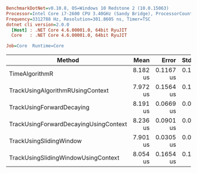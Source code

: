 ``` ini

BenchmarkDotNet=v0.10.8, OS=Windows 10 Redstone 2 (10.0.15063)
Processor=Intel Core i7-2600 CPU 3.40GHz (Sandy Bridge), ProcessorCount=8
Frequency=3312788 Hz, Resolution=301.8605 ns, Timer=TSC
dotnet cli version=2.0.0
  [Host] : .NET Core 4.6.00001.0, 64bit RyuJIT
  Core   : .NET Core 4.6.00001.0, 64bit RyuJIT

Job=Core  Runtime=Core  

```
 |                                Method |     Mean |     Error |    StdDev |  Gen 0 | Allocated |
 |-------------------------------------- |---------:|----------:|----------:|-------:|----------:|
 |                        TimeAlgorithmR | 8.182 us | 0.1167 us | 0.1092 us | 0.0763 |     328 B |
 |      TrackUsingAlgorithmRUsingContext | 7.972 us | 0.1564 us | 0.1386 us | 0.0763 |     328 B |
 |             TrackUsingForwardDecaying | 8.191 us | 0.0669 us | 0.0559 us | 0.0916 |     392 B |
 | TrackUsingForwardDecayingUsingContext | 8.236 us | 0.0901 us | 0.0799 us | 0.0763 |     328 B |
 |               TrackUsingSlidingWindow | 7.901 us | 0.0305 us | 0.0285 us | 0.0763 |     328 B |
 |   TrackUsingSlidingWindowUsingContext | 8.054 us | 0.1654 us | 0.1904 us | 0.0763 |     328 B |
